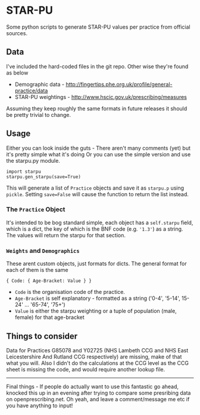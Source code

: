 # STAR-PU
Some python scripts to generate STAR-PU values per practice from official sources.

## Data
I've included the hard-coded files in the git repo. Other wise they're found as below
* Demographic data - http://fingertips.phe.org.uk/profile/general-practice/data
* STAR-PU weightings - http://www.hscic.gov.uk/prescribing/measures

Assuming they keep roughly the same formats in future releases it should be pretty trivial to change.

## Usage
Either you can look inside the guts - There aren't many comments (yet) but it's pretty simple what it's doing
Or you can use the simple version and use the starpu.py module.

```
import starpu
starpu.gen_starpu(save=True)
```
This will generate a list of `Practice` objects and save it as `starpu.p` using `pickle`. Setting `save=False` will cause the function to return the list instead.

### The `Practice` Object
It's intended to be bog standard simple, each object has a `self.starpu` field, which is a dict, the key of which is the BNF code (e.g. `'1.3'`) as a string.
The values will return the starpu for that section.

### `Weights` and `Demographics`
These arent custom objects, just formats for dicts. The general format for each of them is the same
```
{ Code: { Age-Bracket: Value } }
```
* `Code` is the organisation code of the practice.
* `Age-Bracket` is self explanatory - formatted as a string ('0-4', '5-14', 15-24' ... '65-74', '75+')
* `Value` is either the starpu weighting or a tuple of population (male, female) for that age-bracket

## Things to consider
Data for Practices G85078 and Y02725 (NHS Lambeth CCG and NHS East Leicestershire And Rutland CCG respectively) are missing, make of that what you will. Also I didn't do the calculations at the CCG level as the CCG sheet is missing the code, and would require another lookup file.

***
Final things - If people do actually want to use this fantastic go ahead, knocked this up in an evening after trying to compare some presribing data on openprescribing.net.
Oh yeah, and leave a comment/message me etc if you have anything to input!
